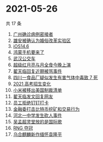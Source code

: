 # 2021-05-26

共 17 条

<!-- BEGIN ZHIHUSEARCH -->
<!-- 最后更新时间 Wed May 26 2021 21:39:32 GMT+0800 (China Standard Time) -->
1. [广州确诊病例密接者](https://www.zhihu.com/search?q=广州疫情)
1. [雄安被确认为婚俗改革实验区](https://www.zhihu.com/search?q=雄安)
1. [iOS14.6](https://www.zhihu.com/search?q=ios14.6)
1. [鸿蒙手机要来了](https://www.zhihu.com/search?q=华为鸿蒙)
1. [武汉公交车](https://www.zhihu.com/search?q=武汉公交车)
1. [超级红月亮与月全食今晚上演](https://www.zhihu.com/search?q=超级红月亮)
1. [翟天临回复近期被骂事件](https://www.zhihu.com/search?q=翟天临回复)
1. [四川一食品厂疑似发生有害气体中毒致 7 死](https://www.zhihu.com/search?q=四川食品厂)
1. [2021 高考招生变化](https://www.zhihu.com/search?q=高考招生)
1. [小米被移出美国制裁清单](https://www.zhihu.com/search?q=小米美国和解)
1. [翟天临发文回复网友](https://www.zhihu.com/search?q=翟天临)
1. [员工拒绝钉钉打卡](https://www.zhihu.com/search?q=员工拒绝打卡)
1. [金融委打击比特币挖矿和交易行为](https://www.zhihu.com/search?q=金融委打击比特币)
1. [河北一中学发生砍人事件](https://www.zhihu.com/search?q=河北中学砍人)
1. [吴孟超灵堂放的是国际歌](https://www.zhihu.com/search?q=吴孟超)
1. [RNG 夺冠](https://www.zhihu.com/search?q=rng)
1. [乌合麒麟新作缅怀袁隆平](https://www.zhihu.com/search?q=乌合麒麟新作)
<!-- END ZHIHUSEARCH -->
